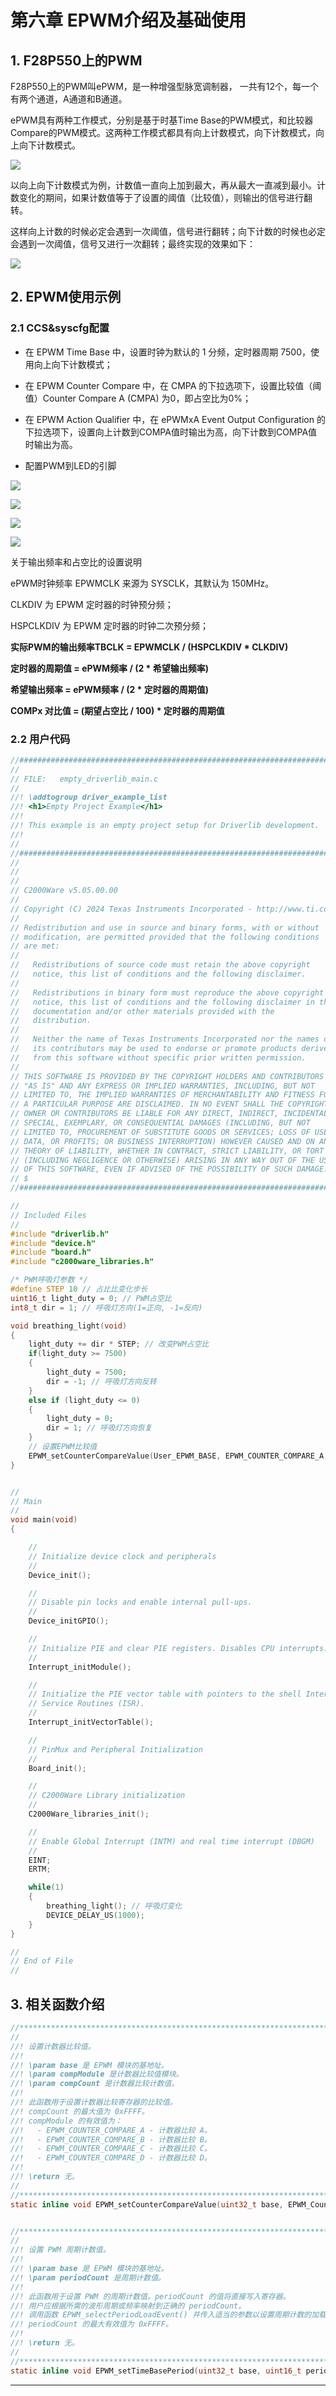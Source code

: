 # 第六章 EPWM介绍及基础使用

## 1. F28P550上的PWM

F28P550上的PWM叫ePWM，是一种增强型脉宽调制器， 一共有12个，每一个有两个通道，A通道和B通道。

ePWM具有两种工作模式，分别是基于时基Time Base的PWM模式，和比较器Compare的PWM模式。这两种工作模式都具有向上计数模式，向下计数模式，向上向下计数模式。

![](https://wiki.lckfb.com/storage/images/zh-hans/tjx-tms320f28p550/beginner/pwm/pwm_20250523_120143.png)

以向上向下计数模式为例，计数值一直向上加到最大，再从最大一直减到最小。计数变化的期间，如果计数值等于了设置的阈值（比较值），则输出的信号进行翻转。

这样向上计数的时候必定会遇到一次阈值，信号进行翻转；向下计数的时候也必定会遇到一次阈值，信号又进行一次翻转；最终实现的效果如下：

![](https://wiki.lckfb.com/storage/images/zh-hans/tjx-tms320f28p550/beginner/pwm/pwm_20250523_120512.png)

## 2. EPWM使用示例

### 2.1 CCS&syscfg配置

- 在 EPWM Time Base 中，设置时钟为默认的 1 分频，定时器周期 7500，使用向上向下计数模式；

- 在 EPWM Counter Compare 中，在 CMPA 的下拉选项下，设置比较值（阈值）Counter Compare A (CMPA) 为0，即占空比为0%；

- 在 EPWM Action Qualifier 中，在 ePWMxA Event Output Configuration 的下拉选项下，设置向上计数到COMPA值时输出为高，向下计数到COMPA值时输出为高。

- 配置PWM到LED的引脚

![](https://wiki.lckfb.com/storage/images/zh-hans/tjx-tms320f28p550/beginner/pwm/pwm_20250523_153551.png)

![](https://wiki.lckfb.com/storage/images/zh-hans/tjx-tms320f28p550/beginner/pwm/pwm_20250523_154018.png)

![](https://wiki.lckfb.com/storage/images/zh-hans/tjx-tms320f28p550/beginner/pwm/pwm_20250523_154640.png)

![](https://wiki.lckfb.com/storage/images/zh-hans/tjx-tms320f28p550/beginner/pwm/pwm_20250523_161216.png)

关于输出频率和占空比的设置说明

ePWM时钟频率 EPWMCLK 来源为 SYSCLK，其默认为 150MHz。

CLKDIV 为 EPWM 定时器的时钟预分频；

HSPCLKDIV 为 EPWM 定时器的时钟二次预分频；

**实际PWM的输出频率TBCLK = EPWMCLK / (HSPCLKDIV * CLKDIV)**

**定时器的周期值 = ePWM频率 / (2 * 希望输出频率)**

**希望输出频率 = ePWM频率 / (2 * 定时器的周期值)**

**COMPx 对比值 = (期望占空比 / 100) * 定时器的周期值**

### 2.2 用户代码

```c
//#############################################################################
//
// FILE:   empty_driverlib_main.c
//
//! \addtogroup driver_example_list
//! <h1>Empty Project Example</h1> 
//!
//! This example is an empty project setup for Driverlib development.
//!
//
//#############################################################################
//
//
// 
// C2000Ware v5.05.00.00
//
// Copyright (C) 2024 Texas Instruments Incorporated - http://www.ti.com
//
// Redistribution and use in source and binary forms, with or without 
// modification, are permitted provided that the following conditions 
// are met:
// 
//   Redistributions of source code must retain the above copyright 
//   notice, this list of conditions and the following disclaimer.
// 
//   Redistributions in binary form must reproduce the above copyright
//   notice, this list of conditions and the following disclaimer in the 
//   documentation and/or other materials provided with the   
//   distribution.
// 
//   Neither the name of Texas Instruments Incorporated nor the names of
//   its contributors may be used to endorse or promote products derived
//   from this software without specific prior written permission.
// 
// THIS SOFTWARE IS PROVIDED BY THE COPYRIGHT HOLDERS AND CONTRIBUTORS 
// "AS IS" AND ANY EXPRESS OR IMPLIED WARRANTIES, INCLUDING, BUT NOT 
// LIMITED TO, THE IMPLIED WARRANTIES OF MERCHANTABILITY AND FITNESS FOR
// A PARTICULAR PURPOSE ARE DISCLAIMED. IN NO EVENT SHALL THE COPYRIGHT 
// OWNER OR CONTRIBUTORS BE LIABLE FOR ANY DIRECT, INDIRECT, INCIDENTAL, 
// SPECIAL, EXEMPLARY, OR CONSEQUENTIAL DAMAGES (INCLUDING, BUT NOT 
// LIMITED TO, PROCUREMENT OF SUBSTITUTE GOODS OR SERVICES; LOSS OF USE,
// DATA, OR PROFITS; OR BUSINESS INTERRUPTION) HOWEVER CAUSED AND ON ANY
// THEORY OF LIABILITY, WHETHER IN CONTRACT, STRICT LIABILITY, OR TORT 
// (INCLUDING NEGLIGENCE OR OTHERWISE) ARISING IN ANY WAY OUT OF THE USE 
// OF THIS SOFTWARE, EVEN IF ADVISED OF THE POSSIBILITY OF SUCH DAMAGE.
// $
//#############################################################################

//
// Included Files
//
#include "driverlib.h"
#include "device.h"
#include "board.h"
#include "c2000ware_libraries.h"

/* PWM呼吸灯参数 */
#define STEP 10 // 占比比变化步长
uint16_t light_duty = 0; // PWM占空比
int8_t dir = 1; // 呼吸灯方向(1=正向, -1=反向)

void breathing_light(void)
{
    light_duty += dir * STEP; // 改变PWM占空比
    if(light_duty >= 7500)
    {
        light_duty = 7500;
        dir = -1; // 呼吸灯方向反转
    }
    else if (light_duty <= 0) 
    {
        light_duty = 0;
        dir = 1; // 呼吸灯方向恢复
    }
    // 设置EPWM比较值
    EPWM_setCounterCompareValue(User_EPWM_BASE, EPWM_COUNTER_COMPARE_A, light_duty);
}


//
// Main
//
void main(void)
{

    //
    // Initialize device clock and peripherals
    //
    Device_init();

    //
    // Disable pin locks and enable internal pull-ups.
    //
    Device_initGPIO();

    //
    // Initialize PIE and clear PIE registers. Disables CPU interrupts.
    //
    Interrupt_initModule();

    //
    // Initialize the PIE vector table with pointers to the shell Interrupt
    // Service Routines (ISR).
    //
    Interrupt_initVectorTable();

    //
    // PinMux and Peripheral Initialization
    //
    Board_init();

    //
    // C2000Ware Library initialization
    //
    C2000Ware_libraries_init();

    //
    // Enable Global Interrupt (INTM) and real time interrupt (DBGM)
    //
    EINT;
    ERTM;

    while(1)
    {
        breathing_light(); // 呼吸灯变化
        DEVICE_DELAY_US(1000);
    }
}

//
// End of File
//
```

## 3. 相关函数介绍

```c
//*****************************************************************************
//
//! 设置计数器比较值。
//!
//! \param base 是 EPWM 模块的基地址。
//! \param compModule 是计数器比较值模块。
//! \param compCount 是计数器比较计数值。
//!
//! 此函数用于设置计数器比较寄存器的比较值。
//! compCount 的最大值为 0xFFFF。
//! compModule 的有效值为：
//!   - EPWM_COUNTER_COMPARE_A - 计数器比较 A。
//!   - EPWM_COUNTER_COMPARE_B - 计数器比较 B。
//!   - EPWM_COUNTER_COMPARE_C - 计数器比较 C。
//!   - EPWM_COUNTER_COMPARE_D - 计数器比较 D。
//!
//! \return 无。
//
//*****************************************************************************
static inline void EPWM_setCounterCompareValue(uint32_t base, EPWM_CounterCompareModule compModule, uint16_t compCount);


//*****************************************************************************
//
//! 设置 PWM 周期计数值。
//!
//! \param base 是 EPWM 模块的基地址。
//! \param periodCount 是周期计数值。
//!
//! 此函数用于设置 PWM 的周期计数值。periodCount 的值将直接写入寄存器。
//! 用户应根据所需的波形周期或频率映射到正确的 periodCount。
//! 调用函数 EPWM_selectPeriodLoadEvent() 并传入适当的参数以设置周期计数的加载模式。
//! periodCount 的最大有效值为 0xFFFF。
//!
//! \return 无。
//
//*****************************************************************************
static inline void EPWM_setTimeBasePeriod(uint32_t base, uint16_t periodCount);
```

---
